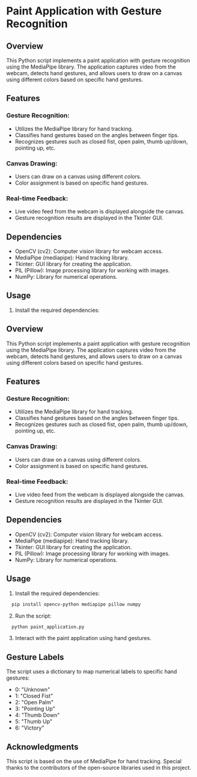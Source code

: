 
# Paint Application with Gesture Recognition




## Overview

This Python script implements a paint application with gesture recognition using the MediaPipe library. The application captures video from the webcam, detects hand gestures, and allows users to draw on a canvas using different colors based on specific hand gestures.

## Features

### Gesture Recognition:
 * Utilizes the MediaPipe library for hand tracking.
 * Classifies hand gestures based on the angles between finger tips.
 * Recognizes gestures such as closed fist, open palm, thumb up/down, pointing up, etc.

 ### Canvas Drawing:
 * Users can draw on a canvas using different colors.
 * Color assignment is based on specific hand gestures.

 ### Real-time Feedback:
 * Live video feed from the webcam is displayed alongside the canvas.
 * Gesture recognition results are displayed in the Tkinter GUI.

 ## Dependencies

 * OpenCV (cv2): Computer vision library for webcam access.
* MediaPipe (mediapipe): Hand tracking library.
* Tkinter: GUI library for creating the application.
* PIL (Pillow): Image processing library for working with images.
* NumPy: Library for numerical operations.

## Usage

1. Install the required dependencies:


## Overview

This Python script implements a paint application with gesture recognition using the MediaPipe library. The application captures video from the webcam, detects hand gestures, and allows users to draw on a canvas using different colors based on specific hand gestures.

## Features

### Gesture Recognition:
 * Utilizes the MediaPipe library for hand tracking.
 * Classifies hand gestures based on the angles between finger tips.
 * Recognizes gestures such as closed fist, open palm, thumb up/down, pointing up, etc.

 ### Canvas Drawing:
 * Users can draw on a canvas using different colors.
 * Color assignment is based on specific hand gestures.

 ### Real-time Feedback:
 * Live video feed from the webcam is displayed alongside the canvas.
 * Gesture recognition results are displayed in the Tkinter GUI.

 ## Dependencies

 * OpenCV (cv2): Computer vision library for webcam access.
* MediaPipe (mediapipe): Hand tracking library.
* Tkinter: GUI library for creating the application.
* PIL (Pillow): Image processing library for working with images.
* NumPy: Library for numerical operations.

## Usage

1. Install the required dependencies:
```bash
  pip install opencv-python mediapipe pillow numpy
```
2. Run the script:
```bash
  python paint_application.py
```
3. Interact with the paint application using hand gestures.

## Gesture Labels
The script uses a dictionary to map numerical labels to specific hand gestures:

* 0: "Unknown"
* 1: "Closed Fist"
* 2: "Open Palm"
* 3: "Pointing Up"
* 4: "Thumb Down"
* 5: "Thumb Up"
* 6: "Victory"

## Acknowledgments
This script is based on the use of MediaPipe for hand tracking. Special thanks to the contributors of the open-source libraries used in this project.

